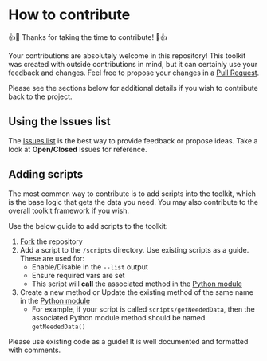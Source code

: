 # How to contribute

:+1::tada: Thanks for taking the time to contribute! :tada::+1:

Your contributions are absolutely welcome in this repository! This toolkit was created with outside contributions in mind, but it can certainly use your feedback and changes. Feel free to propose your changes in a [Pull Request](https://help.github.com/articles/about-pull-requests/).

Please see the sections below for additional details if you wish to contribute back to the project.

## Using the Issues list

The [Issues list](https://github.com/colossus9/github-admin-toolkit/issues) is the best way to provide feedback or propose ideas. Take a look at **Open/Closed** Issues for reference.

## Adding scripts

The most common way to contribute is to add scripts into the toolkit, which is the base logic that gets the data you need. You may also contribute to the overall toolkit framework if you wish.

Use the below guide to add scripts to the toolkit:

1. [Fork](https://help.github.com/articles/fork-a-repo/) the repository
2. Add a script to the `/scripts` directory. Use existing scripts as a guide. These are used for:
    - Enable/Disable in the `--list` output
    - Ensure required vars are set
    - This script will **call** the associated method in the [Python module](https://github.com/colossus9/github-admin-toolkit/blob/master/scripts/modules/github-admin-toolkit.py)
3. Create a new method or Update the existing method of the same name in the [Python module](https://github.com/colossus9/github-admin-toolkit/blob/master/scripts/modules/github-admin-toolkit.py)
    - For example, if your script is called `scripts/getNeededData`, then the associated Python module method should be named `getNeededData()`

Please use existing code as a guide! It is well documented and formatted with comments.
